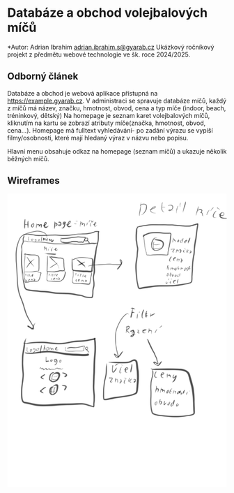 # Databáze a obchod volejbalových míčů
*Autor: Adrian Ibrahim <adrian.ibrahim.s@gyarab.cz>
Ukázkový ročníkový projekt z předmětu webové technologie ve šk. roce 2024/2025.

## Odborný článek
 Databáze a obchod je webová aplikace přístupná na https://example.gyarab.cz.
 V administraci se spravuje databáze míčů, každý z míčů má název, značku, hmotnost, obvod, cena a typ míče (indoor, beach, tréninkový, dětský)
Na homepage je seznam karet volejbalových míčů, kliknutím na kartu se zobrazí atributy míče(značka, hmotnost, obvod, cena...). 
 Homepage má fulltext vyhledávání- po zadání výrazu se vypíší filmy/osobnosti, které mají hledaný výraz v názvu nebo popisu.


Hlavní menu obsahuje odkaz na homepage (seznam míčů) a ukazuje několik běžných míčů.

## Wireframes
![wireframe](./Wireframe.png)


